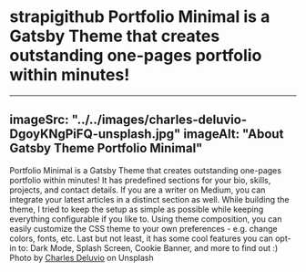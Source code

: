 # strapigithub Portfolio Minimal is a Gatsby Theme that creates outstanding one-pages portfolio within minutes!
---
imageSrc: "../../images/charles-deluvio-DgoyKNgPiFQ-unsplash.jpg"
imageAlt: "About Gatsby Theme Portfolio Minimal"
---
Portfolio Minimal is a Gatsby Theme that creates outstanding one-pages portfolio within minutes!
It has predefined sections for your bio, skills, projects, and contact details. If you are a writer on Medium, you can integrate your latest articles in a distinct section as well. While building the theme, I tried to keep the setup as simple as possible while keeping everything configurable if you like to.
Using theme composition, you can easily customize the CSS theme to your own preferences - e.g. change colors, fonts, etc.
Last but not least, it has some cool features you can opt-in to: Dark Mode, Splash Screen, Cookie Banner, and more to find out :)
Photo by <a href="https://unsplash.com/@charlesdeluvio?utm_source=unsplash&utm_medium=referral&utm_content=creditCopyText" target="_blank" rel="nofollow noopener noreferrer" aria-label="External Link"><u>Charles Deluvio</u></a> on Unsplash
